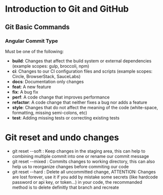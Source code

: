 # Introduction to Git and GitHub

## Git Basic Commands

### Angular Commit Type
Must be one of the following:

- **build**: Changes that affect the build system or external dependencies (example scopes: gulp, broccoli, npm)
- **ci**: Changes to our CI configuration files and scripts (example scopes: Circle, BrowserStack, SauceLabs)
- **docs**: Documentation only changes
- **feat**: A new feature
- **fix**: A bug fix
- **perf**: A code change that improves performance
- **refactor**: A code change that neither fixes a bug nor adds a feature
- **style**: Changes that do not affect the meaning of the code (white-space, formatting, missing semi-colons, etc)
- **test**: Adding missing tests or correcting existing tests

# Git reset and undo changes
- git reset --soft <commit>: Keep changes in the staging area, this can help to combining multiple commit into one or rename our commit message
- git reset --mixed <commit>: Commits changes to working directory, this can also help us to reorganize changes before commiting our code
- git reset --hard <commit>: Delete all uncommitted change, ATTENTION: Changes are lost forever, use it if you add by mistake some secrets (like hardcode password or api key, or token...) in your code, the recommanded method is to delete definitly that branch and recreate
